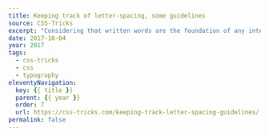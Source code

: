 ```yaml
---
title: Keeping track of letter-spacing, some guidelines
source: CSS-Tricks
excerpt: "Considering that written words are the foundation of any interface, it makes sense to give your website's typography first-class treatment"
date: 2017-10-04
year: 2017
tags:
  - css-tricks
  - css
  - typography
eleventyNavigation:
  key: {{ title }}
  parent: {{ year }}
  order: 7
  url: https://css-tricks.com/keeping-track-letter-spacing-guidelines/
permalink: false
---
```

